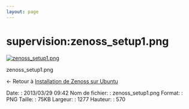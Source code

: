 ```yaml
---
layout: page
---
```


supervision:zenoss\_setup1.png
==============================

[![zenoss\_setup1.png](..//assets/media/supervision/zenoss_setup1.png@cache=&w=900&h=401 "zenoss_setup1.png")](..//assets/media/supervision/zenoss_setup1.png@cache= "Afficher le fichier original")

zenoss\_setup1.png

← Retour à [Installation de Zenoss sur
Ubuntu](../../zenoss/zenoss-ubuntu-install.html "zenoss:zenoss-ubuntu-install")

Date:
:   2013/03/29 09:42
Nom de fichier:
:   zenoss\_setup1.png
Format:
:   PNG
Taille:
:   75KB
Largeur:
:   1277
Hauteur:
:   570

